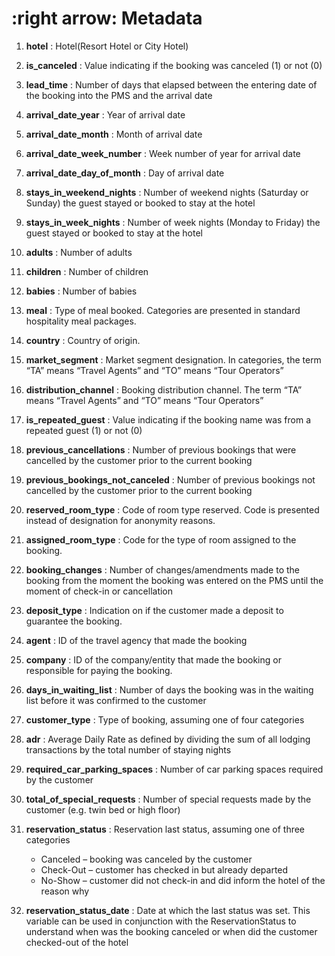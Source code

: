 # :right arrow: Metadata

1. **hotel** : Hotel(Resort Hotel or City Hotel)

2. **is_canceled** : Value indicating if the booking was canceled (1) or not (0)

3. **lead_time** : Number of days that elapsed between the entering date of the booking into the PMS and the arrival date

4. **arrival_date_year** : Year of arrival date

5. **arrival_date_month** : Month of arrival date

6. **arrival_date_week_number** : Week number of year for arrival date

7. **arrival_date_day_of_month** : Day of arrival date

8. **stays_in_weekend_nights** : Number of weekend nights (Saturday or Sunday) the guest stayed or booked to stay at the hotel

9. **stays_in_week_nights** : Number of week nights (Monday to Friday) the guest stayed or booked to stay at the hotel

10. **adults** : Number of adults

11. **children** : Number of children

12. **babies** : Number of babies

13. **meal** : Type of meal booked. Categories are presented in standard hospitality meal packages.

14. **country** : Country of origin.

15. **market_segment** : Market segment designation. In categories, the term “TA” means “Travel Agents” and “TO” means “Tour Operators”

16. **distribution_channel** : Booking distribution channel. The term “TA” means “Travel Agents” and “TO” means “Tour Operators”

17. **is_repeated_guest** : Value indicating if the booking name was from a repeated guest (1) or not (0)

18. **previous_cancellations** : Number of previous bookings that were cancelled by the customer prior to the current booking

19. **previous_bookings_not_canceled** : Number of previous bookings not cancelled by the customer prior to the current booking

20. **reserved_room_type** : Code of room type reserved. Code is presented instead of designation for anonymity reasons.

21. **assigned_room_type** : Code for the type of room assigned to the booking. 

22. **booking_changes** : Number of changes/amendments made to the booking from the moment the booking was entered on the PMS until the moment of check-in or cancellation

23. **deposit_type** : Indication on if the customer made a deposit to guarantee the booking.

24. **agent** : ID of the travel agency that made the booking

25. **company** : ID of the company/entity that made the booking or responsible for paying the booking.

26. **days_in_waiting_list** : Number of days the booking was in the waiting list before it was confirmed to the customer

27. **customer_type** : Type of booking, assuming one of four categories


28. **adr** : Average Daily Rate as defined by dividing the sum of all lodging transactions by the total number of staying nights

29. **required_car_parking_spaces** : Number of car parking spaces required by the customer

30. **total_of_special_requests** : Number of special requests made by the customer (e.g. twin bed or high floor)

31. **reservation_status** : Reservation last status, assuming one of three categories
    - Canceled – booking was canceled by the customer
    - Check-Out – customer has checked in but already departed
    - No-Show – customer did not check-in and did inform the hotel of the reason why


32. **reservation_status_date** : Date at which the last status was set. This variable can be used in conjunction with the ReservationStatus to understand when was the booking canceled or when did the customer checked-out of the hotel
